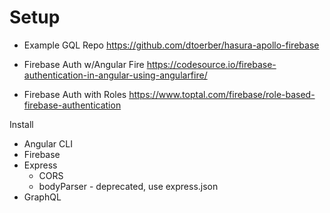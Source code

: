 # Setup

* Example GQL Repo
  https://github.com/dtoerber/hasura-apollo-firebase

* Firebase Auth w/Angular Fire
  https://codesource.io/firebase-authentication-in-angular-using-angularfire/

* Firebase Auth with Roles
  https://www.toptal.com/firebase/role-based-firebase-authentication


Install
* Angular CLI
* Firebase
* Express
  - CORS
  - bodyParser - deprecated, use express.json
* GraphQL

